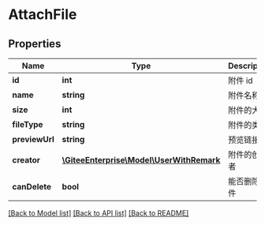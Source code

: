 # AttachFile

## Properties
Name | Type | Description | Notes
------------ | ------------- | ------------- | -------------
**id** | **int** | 附件 id | [optional] 
**name** | **string** | 附件名称 | [optional] 
**size** | **int** | 附件的大小 | [optional] 
**fileType** | **string** | 附件的类型 | [optional] 
**previewUrl** | **string** | 预览链接 | [optional] 
**creator** | [**\GiteeEnterprise\Model\UserWithRemark**](UserWithRemark.md) | 附件的创建者 | [optional] 
**canDelete** | **bool** | 能否删除附件 | [optional] 

[[Back to Model list]](../../README.md#documentation-for-models) [[Back to API list]](../../README.md#documentation-for-api-endpoints) [[Back to README]](../../README.md)


